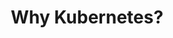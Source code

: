 ---
docType: "Course"
title: "2. Why Kubernetes?"
description: "This section provides an introduction to Kubernetes, its architecture, and how it is used in modern software development."
lectures: 2
courseTitle: "Why Kubernetes?"
themeColor: "#00B39F"
order: 2
cardImage: ""
toc:
  [
    "without-container-orchestration",
    "kubernetes-in-plain-english",
  ]
---